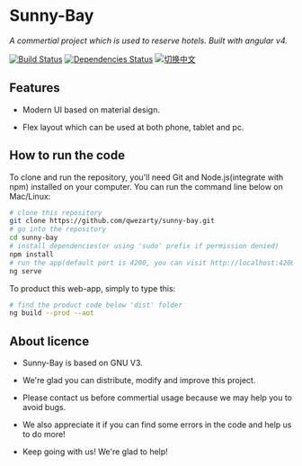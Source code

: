 # Sunny-Bay

*A commertial project which is used to reserve hotels. Built with angular v4.*

[![Build Status](https://travis-ci.org/qwezarty/sunny-bay.svg?branch=master)](https://travis-ci.org/qwezarty/sunny-bay)
[![Dependencies Status](https://david-dm.org/qwezarty/sunny-bay/status.svg)](https://david-dm.org/qwezarty/sunny-bay)
[![切换中文](https://img.shields.io/badge/README-%20切换中文-yellow.svg)](README_zh.md)

## Features

- Modern UI based on material design.

- Flex layout which can be used at both phone, tablet and pc.

## How to run the code

To clone and run the repository, you'll need Git and Node.js(integrate with npm) installed on your computer. You can run the command line below on Mac/Linux:

``` bash
# clone this repository
git clone https://github.com/qwezarty/sunny-bay.git
# go into the repository
cd sunny-bay
# install dependencies(or using 'sudo' prefix if permission denied)
npm install
# run the app(default port is 4200, you can visit http://localhost:4200)
ng serve
```

To product this web-app, simply to type this:

``` bash
# find the product code below 'dist' folder
ng build --prod --aot
```

## About licence

- Sunny-Bay is based on GNU V3.

- We're glad you can distribute, modify and improve this project.

- Please contact us before commertial usage because we may help you to avoid bugs.

- We also appreciate it if you can find some errors in the code and help us to do more!

- Keep going with us! We're glad to help!
